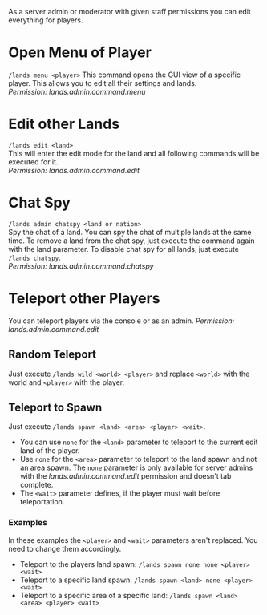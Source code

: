 As a server admin or moderator with given staff permissions you can edit everything for players.

# Open Menu of Player
`/lands menu <player>`
This command opens the GUI view of a specific player. This allows you to edit all their settings and lands.\
*Permission: lands.admin.command.menu*

# Edit other Lands
`/lands edit <land>`\
This will enter the edit mode for the land and all following commands will be executed for it.\
*Permission: lands.admin.command.edit*

# Chat Spy
`/lands admin chatspy <land or nation>`\
Spy the chat of a land. You can spy the chat of multiple lands at the same time. To remove a land from the chat spy, just execute the command again with the land parameter. To disable chat spy for all lands, just execute `/lands chatspy`.\
*Permission: lands.admin.command.chatspy*

# Teleport other Players
You can teleport players via the console or as an admin.
_Permission: lands.admin.command.edit_

## Random Teleport
Just execute ``/lands wild <world> <player>`` and replace ``<world>`` with the world and ``<player>`` with the player.

## Teleport to Spawn
Just execute ``/lands spawn <land> <area> <player> <wait>``. 
* You can use ``none`` for the ``<land>`` parameter to teleport to the current edit land of the player.
* Use ``none`` for the ``<area>`` parameter to teleport to the land spawn and not an area spawn. The ``none`` parameter is only available for server admins with the _lands.admin.command.edit_ permission and doesn't tab complete.
* The ``<wait>`` parameter defines, if the player must wait before teleportation.

### Examples
In these examples the ``<player>`` and ``<wait>`` parameters aren't replaced. You need to change them accordingly.

* Teleport to the players land spawn: ``/lands spawn none none <player> <wait>``
* Teleport to a specific land spawn: ``/lands spawn <land> none <player> <wait>``
* Teleport to a specific area of a specific land: ``/lands spawn <land> <area> <player> <wait>``